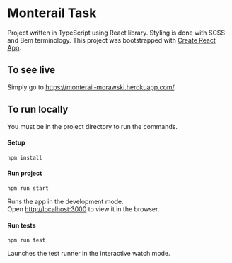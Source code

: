 # Monterail Task
Project written in TypeScript using React library. Styling is done with SCSS and Bem terminology. 
This project was bootstrapped with [Create React App](https://github.com/facebook/create-react-app).

## To see live

Simply go to https://monterail-morawski.herokuapp.com/. 

## To run locally

You must be in the project directory to run the commands.

#### Setup
```
npm install
```
#### Run project
```
npm run start
```
Runs the app in the development mode.<br>
Open [http://localhost:3000](http://localhost:3000) to view it in the browser.
#### Run tests
```
npm run test
```
Launches the test runner in the interactive watch mode.<br>
